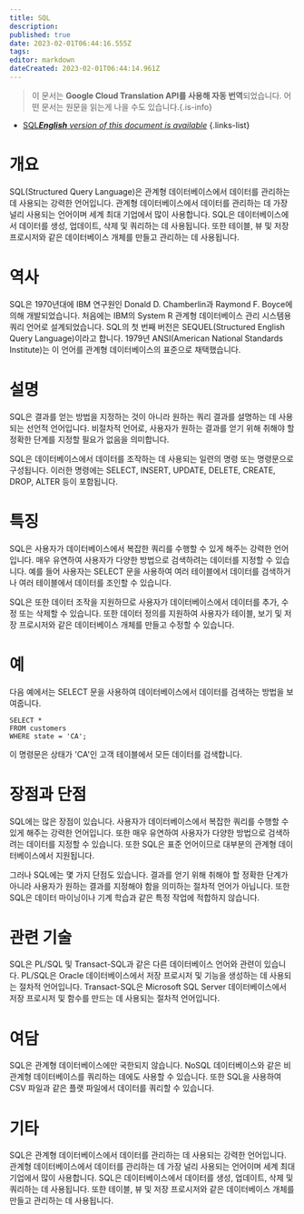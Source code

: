 ```yaml
---
title: SQL
description: 
published: true
date: 2023-02-01T06:44:16.555Z
tags: 
editor: markdown
dateCreated: 2023-02-01T06:44:14.961Z
---
```


> 이 문서는 **Google Cloud Translation API를 사용해 자동 번역**되었습니다.
어떤 문서는 원문을 읽는게 나을 수도 있습니다.{.is-info}

- [SQL***English** version of this document is available*](/en/Knowledge-base/Dictionary/sql)
{.links-list}


# 개요
SQL(Structured Query Language)은 관계형 데이터베이스에서 데이터를 관리하는 데 사용되는 강력한 언어입니다. 관계형 데이터베이스에서 데이터를 관리하는 데 가장 널리 사용되는 언어이며 세계 최대 기업에서 많이 사용합니다. SQL은 데이터베이스에서 데이터를 생성, 업데이트, 삭제 및 쿼리하는 데 사용됩니다. 또한 테이블, 뷰 및 저장 프로시저와 같은 데이터베이스 개체를 만들고 관리하는 데 사용됩니다.

# 역사
SQL은 1970년대에 IBM 연구원인 Donald D. Chamberlin과 Raymond F. Boyce에 의해 개발되었습니다. 처음에는 IBM의 System R 관계형 데이터베이스 관리 시스템용 쿼리 언어로 설계되었습니다. SQL의 첫 번째 버전은 SEQUEL(Structured English Query Language)이라고 합니다. 1979년 ANSI(American National Standards Institute)는 이 언어를 관계형 데이터베이스의 표준으로 채택했습니다.

# 설명
SQL은 결과를 얻는 방법을 지정하는 것이 아니라 원하는 쿼리 결과를 설명하는 데 사용되는 선언적 언어입니다. 비절차적 언어로, 사용자가 원하는 결과를 얻기 위해 취해야 할 정확한 단계를 지정할 필요가 없음을 의미합니다.

SQL은 데이터베이스에서 데이터를 조작하는 데 사용되는 일련의 명령 또는 명령문으로 구성됩니다. 이러한 명령에는 SELECT, INSERT, UPDATE, DELETE, CREATE, DROP, ALTER 등이 포함됩니다.

# 특징
SQL은 사용자가 데이터베이스에서 복잡한 쿼리를 수행할 수 있게 해주는 강력한 언어입니다. 매우 유연하여 사용자가 다양한 방법으로 검색하려는 데이터를 지정할 수 있습니다. 예를 들어 사용자는 SELECT 문을 사용하여 여러 테이블에서 데이터를 검색하거나 여러 테이블에서 데이터를 조인할 수 있습니다.

SQL은 또한 데이터 조작을 지원하므로 사용자가 데이터베이스에서 데이터를 추가, 수정 또는 삭제할 수 있습니다. 또한 데이터 정의를 지원하여 사용자가 테이블, 보기 및 저장 프로시저와 같은 데이터베이스 개체를 만들고 수정할 수 있습니다.

# 예
다음 예에서는 SELECT 문을 사용하여 데이터베이스에서 데이터를 검색하는 방법을 보여줍니다.

```
SELECT * 
FROM customers 
WHERE state = 'CA';
```

이 명령문은 상태가 'CA'인 고객 테이블에서 모든 데이터를 검색합니다.

# 장점과 단점
SQL에는 많은 장점이 있습니다. 사용자가 데이터베이스에서 복잡한 쿼리를 수행할 수 있게 해주는 강력한 언어입니다. 또한 매우 유연하여 사용자가 다양한 방법으로 검색하려는 데이터를 지정할 수 있습니다. 또한 SQL은 표준 언어이므로 대부분의 관계형 데이터베이스에서 지원됩니다.

그러나 SQL에는 몇 가지 단점도 있습니다. 결과를 얻기 위해 취해야 할 정확한 단계가 아니라 사용자가 원하는 결과를 지정해야 함을 의미하는 절차적 언어가 아닙니다. 또한 SQL은 데이터 마이닝이나 기계 학습과 같은 특정 작업에 적합하지 않습니다.

# 관련 기술
SQL은 PL/SQL 및 Transact-SQL과 같은 다른 데이터베이스 언어와 관련이 있습니다. PL/SQL은 Oracle 데이터베이스에서 저장 프로시저 및 기능을 생성하는 데 사용되는 절차적 언어입니다. Transact-SQL은 Microsoft SQL Server 데이터베이스에서 저장 프로시저 및 함수를 만드는 데 사용되는 절차적 언어입니다.

# 여담
SQL은 관계형 데이터베이스에만 국한되지 않습니다. NoSQL 데이터베이스와 같은 비관계형 데이터베이스를 쿼리하는 데에도 사용할 수 있습니다. 또한 SQL을 사용하여 CSV 파일과 같은 플랫 파일에서 데이터를 쿼리할 수 있습니다.

# 기타
SQL은 관계형 데이터베이스에서 데이터를 관리하는 데 사용되는 강력한 언어입니다. 관계형 데이터베이스에서 데이터를 관리하는 데 가장 널리 사용되는 언어이며 세계 최대 기업에서 많이 사용합니다. SQL은 데이터베이스에서 데이터를 생성, 업데이트, 삭제 및 쿼리하는 데 사용됩니다. 또한 테이블, 뷰 및 저장 프로시저와 같은 데이터베이스 개체를 만들고 관리하는 데 사용됩니다.